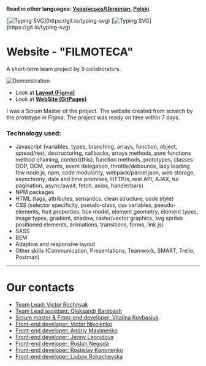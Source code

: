 **Read in other languages: [Українська/Ukrainian](README.uk.md), [Polski](README.pl.md).**

[![Typing SVG](https://readme-typing-svg.herokuapp.com?color=%2336BCF7&lines=This+is+our+team+project+.)](https://git.io/typing-svg)
[![Typing SVG](https://readme-typing-svg.herokuapp.com?color=%2336BCF7&lines=We+are+"+MAGIC+OUTSIDE+HOGWARTS+")](https://git.io/typing-svg)

# Website - "FILMOTECA"
A short-term team project by 9 collaborators.

![Demonstration]()


- Look at [**Layout (Figma)**](<https://www.figma.com/file/HQe3RRxC8g01HNSSPBuNy1/Filmoteka-(Copy)-(Copy)-(Copy)?node-id=50631%3A2>)
- Look at [**WebSite (GitPages)**](<https://github.com/Victor-Rochnyak/Filmoteka>)

I was a Scrum  Master of the project.
The website created from scratch by the prototype in Figma.
The project was ready on time within 7 days.

### Technology used:

 * Javascript (variables, types, branching, arrays, function, object,
spread/rest, destructuring, callbacks, arrays methods, pure functions
method chaining, context(this), function methods, prototypes, classes
OOP, DOM, events, event delegation, throttle/debounce, lazy loading
few node.js, npm, code modularity, webpack/parcel
json, web storage, asynchrony, date and time
promises, HTTP/s, rest API, AJAX, tui pagination, async/await, fetch, axios, handlerbars) <br/>
 * NPM packages <br/>
 * HTML (tags, attributes, semantics, clean structure, code style) <br/>
 * CSS (selector specificity, pseudo-class, css variables, pseudo-elements,
font properties, box model, element geometry, element types,
image types, gradient, shadow, raster/vector graphics, svg sprites
positioned elements, animations, transitions, forms, link js) <br/>
 * SASS <br/>
 * BEM  <br/>
 * Adaptive and responsive layout <br/>
 * Other skills (Communication, Presentations, Teamwork, SMART, Trello, Postman) <br/>

---
# Our contacts
* [ Team Lead: Victor Rochnyak](https://github.com/Victor-Rochnyak)
* [ Team Lead assistant: Oleksandr Barabash](https://github.com/OleksandrB93)
* [ Scrum master & Front-end developer: Vitalina Kovbasiuk](https://github.com/VitalinaKovbasiuk)
* [ Front-end developer: Victor Nikolenko](https://github.com/victor1982nik)
* [ Front-end developer: Andriy Maximenko](https://github.com/shevalie30)
* [ Front-end developer: Jenny Leonidova](https://github.com/Jenny85185)
* [ Front-end developer: Ruslan Negoda](https://github.com/RuslanNegoda1989Arjuna)
* [ Front-end developer: Rostislav Kononenko](https://github.com/rastikon)
* [ Front-end developer: Liubov Rohachevska](https://github.com/Liubov555)